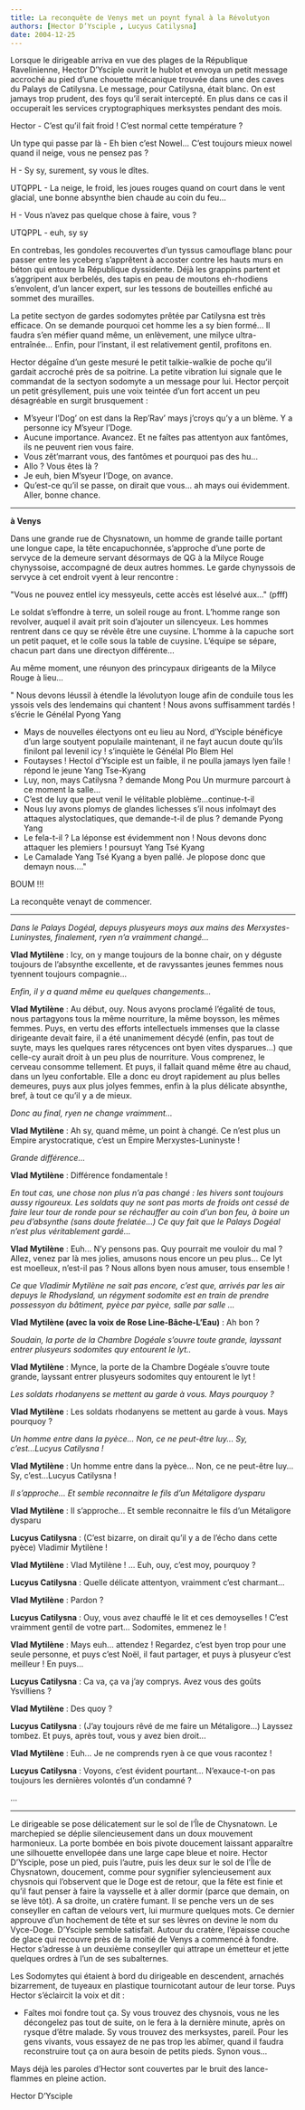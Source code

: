 ```yaml
---
title: La reconquête de Venys met un poynt fynal à la Révolutyon
authors: [Hector D’Ysciple , Lucyus Catilysna]
date: 2004-12-25
---
```


Lorsque le dirigeable arriva en vue des plages de la République Ravelinienne, Hector D’Ysciple ouvrit le hublot et envoya un petit message accroché au pied d’une chouette mécanique trouvée dans une des caves du Palays de Catilysna. Le message, pour Catilysna, était blanc. On est jamays trop prudent, des foys qu’il serait intercepté. En plus dans ce cas il occuperait les services cryptographiques merksystes pendant des mois.

Hector - C’est qu’il fait froid ! C’est normal cette température ?

Un type qui passe par là - Eh bien c’est Nowel... C’est toujours mieux nowel quand il neige, vous ne pensez pas ?

H - Sy sy, surement, sy vous le dîtes.

UTQPPL - La neige, le froid, les joues rouges quand on court dans le vent glacial, une bonne absynthe bien chaude au coin du feu...

H - Vous n’avez pas quelque chose à faire, vous ?

UTQPPL - euh, sy sy

En contrebas, les gondoles recouvertes d’un tyssus camouflage blanc pour passer entre les yceberg s’apprêtent à accoster contre les hauts murs en béton qui entoure la République dyssidente. Déjà les grappins partent et s’aggripent aux berbelés, des tapis en peau de moutons eh-rhodiens s’envolent, d’un lancer expert, sur les tessons de bouteilles enfiché au sommet des murailles.

La petite sectyon de gardes sodomytes prêtée par Catilysna est très efficace. On se demande pourquoi cet homme les a sy bien formé... Il faudra s’en méfier quand même, un enlèvement, une milyce ultra-entraînée... Enfin, pour l’instant, il est relativement gentil, profitons en.

Hector dégaîne d’un geste mesuré le petit talkie-walkie de poche qu’il gardait accroché près de sa poitrine. La petite vibration lui signale que le commandat de la sectyon sodomyte a un message pour lui. Hector perçoit un petit grésyllement, puis une voix teintée d’un fort accent un peu désagréable en surgit brusquement :

-  M’syeur l’Dog’ on est dans la Rep’Rav’ mays j’croys qu’y a un blème. Y a personne icy M’syeur l’Doge.
-  Aucune importance. Avancez. Et ne faîtes pas attentyon aux fantômes, ils ne peuvent rien vous faire.
-  Vous zêt’marrant vous, des fantômes et pourquoi pas des hu...
-  Allo ? Vous êtes là ?
-  Je euh, bien M’syeur l’Doge, on avance.
-  Qu’est-ce qu’il se passe, on dirait que vous... ah mays oui évidemment. Aller, bonne chance.

---

**à Venys**

Dans une grande rue de Chysnatown, un homme de grande taille portant une longue cape, la tête encapuchonnée, s’approche d’une porte de servyce de la demeure servant désormays de QG à la Milyce Rouge chynyssoise, accompagné de deux autres hommes. Le garde chynyssois de servyce à cet endroit vyent à leur rencontre :

"Vous ne pouvez entlel icy messyeuls, cette accès est léselvé aux..." (pfff)

Le soldat s’effondre à terre, un soleil rouge au front. L’homme range son revolver, auquel il avait prit soin d’ajouter un silencyeux. Les hommes rentrent dans ce quy se révèle être une cuysine. L’homme à la capuche sort un petit paquet, et le colle sous la table de cuysine. L’équipe se sépare, chacun part dans une directyon différente...

Au même moment, une réunyon des princypaux dirigeants de la Milyce Rouge à lieu...

" Nous devons léussil à étendle la lévolutyon louge afin de conduile tous les yssois vels des lendemains qui chantent ! Nous avons suffisamment tardés ! s’écrie le Génélal Pyong Yang

-  Mays de nouvelles électyons ont eu lieu au Nord, d’Ysciple bénéficye d’un large soutyent populaile maintenant, il ne fayt aucun doute qu’ils finilont pal levenil icy ! s’inquiète le Génélal Plo Blem Hel
-  Foutayses ! Hectol d’Ysciple est un faible, il ne poulla jamays lyen faile ! répond le jeune Yang Tse-Kyang
-  Luy, non, mays Catilysna ? demande Mong Pou Un murmure parcourt à ce moment la salle...
-  C’est de luy que peut venil le vélitable ploblème...continue-t-il
-  Nous luy avons plomys de glandes lichesses s’il nous infolmayt des attaques alystoclatiques, que demande-t-il de plus ? demande Pyong Yang
-  Le fela-t-il ? La léponse est évidemment non ! Nous devons donc attaquer les plemiers ! poursuyt Yang Tsé Kyang
-  Le Camalade Yang Tsé Kyang a byen pallé. Je plopose donc que demayn nous...."

BOUM !!!

La reconquête venayt de commencer.

---

_Dans le Palays Dogéal, depuys plusyeurs moys aux mains des Merxystes-Luninystes, finalement, ryen n’a vraimment changé..._

**Vlad Mytilène** : Icy, on y mange toujours de la bonne chair, on y déguste toujours de l’absynthe excellente, et de ravyssantes jeunes femmes nous tyennent toujours compagnie...

_Enfin, il y a quand même eu quelques changements..._

**Vlad Mytilène** : Au début, ouy. Nous avyons proclamé l’égalité de tous, nous partagyons tous la même nourriture, la même boysson, les mêmes femmes. Puys, en vertu des efforts intellectuels immenses que la classe dirigeante devait faire, il a été unanimement décydé (enfin, pas tout de suyte, mays les quelques rares rétycences ont byen vites dysparues...) que celle-cy aurait droit à un peu plus de nourriture. Vous comprenez, le cerveau consomme tellement. Et puys, il fallait quand même être au chaud, dans un lyeu confortable. Elle a donc eu droyt rapidement au plus belles demeures, puys aux plus jolyes femmes, enfin à la plus délicate absynthe, bref, à tout ce qu’il y a de mieux.

_Donc au final, ryen ne change vraimment..._

**Vlad Mytilène** : Ah sy, quand même, un point à changé. Ce n’est plus un Empire arystocratique, c’est un Empire Merxystes-Luninyste !

_Grande différence..._

**Vlad Mytilène** : Différence fondamentale !

_En tout cas, une chose non plus n’a pas changé : les hivers sont toujours aussy rigoureux. Les soldats quy ne sont pas morts de froids ont cessé de faire leur tour de ronde pour se réchauffer au coin d’un bon feu, à boire un peu d’absynthe (sans doute frelatée...) Ce quy fait que le Palays Dogéal n’est plus véritablement gardé..._

**Vlad Mytilène** : Euh... N’y pensons pas. Quy pourrait me vouloir du mal ? Allez, venez par là mes jolies, amusons nous encore un peu plus... Ce lyt est moelleux, n’est-il pas ? Nous allons byen nous amuser, tous ensemble !

_Ce que Vladimir Mytilène ne sait pas encore, c’est que, arrivés par les air depuys le Rhodysland, un régyment sodomite est en train de prendre possessyon du bâtiment, pyèce par pyèce, salle par salle ..._

**Vlad Mytilène (avec la voix de Rose Line-Bâche-L’Eau)** : Ah bon ?

_Soudain, la porte de la Chambre Dogéale s’ouvre toute grande, layssant entrer plusyeurs sodomites quy entourent le lyt.._

**Vlad Mytilène** : Mynce, la porte de la Chambre Dogéale s’ouvre toute grande, layssant entrer plusyeurs sodomites quy entourent le lyt !

_Les soldats rhodanyens se mettent au garde à vous. Mays pourquoy ?_

**Vlad Mytilène** : Les soldats rhodanyens se mettent au garde à vous. Mays pourquoy ?

_Un homme entre dans la pyèce... Non, ce ne peut-être luy... Sy, c’est...Lucyus Catilysna !_

**Vlad Mytilène** : Un homme entre dans la pyèce... Non, ce ne peut-être luy... Sy, c’est...Lucyus Catilysna !

_Il s’approche... Et semble reconnaitre le fils d’un Métaligore dysparu_

**Vlad Mytilène** : Il s’approche... Et semble reconnaitre le fils d’un Métaligore dysparu

**Lucyus Catilysna** : (C’est bizarre, on dirait qu’il y a de l’écho dans cette pyèce) Vladimir Mytilène !

**Vlad Mytilène** : Vlad Mytilène ! ... Euh, ouy, c’est moy, pourquoy ?

**Lucyus Catilysna** : Quelle délicate attentyon, vraimment c’est charmant...

**Vlad Mytilène** : Pardon ?

**Lucyus Catilysna** : Ouy, vous avez chauffé le lit et ces demoyselles ! C’est vraimment gentil de votre part... Sodomites, emmenez le !

**Vlad Mytilène** : Mays euh... attendez ! Regardez, c’est byen trop pour une seule personne, et puys c’est Noël, il faut partager, et puys à plusyeur c’est meilleur ! En puys...

**Lucyus Catilysna** : Ca va, ça va j’ay comprys. Avez vous des goûts Ysvilliens ?

**Vlad Mytilène** : Des quoy ?

**Lucyus Catilysna** : (J’ay toujours rêvé de me faire un Métaligore...) Layssez tombez. Et puys, après tout, vous y avez bien droit...

**Vlad Mytilène** : Euh... Je ne comprends ryen à ce que vous racontez !

**Lucyus Catilysna** : Voyons, c’est évident pourtant... N’exauce-t-on pas toujours les dernières volontés d’un condamné ?

...

---

Le dirigeable se pose délicatement sur le sol de l’Île de Chysnatown. Le marchepied se déplie silencieusement dans un doux mouvement harmonieux. La porte bombée en bois pivote doucement laissant apparaître une silhouette envellopée dans une large cape bleue et noire.
Hector D’Ysciple, pose un pied, puis l’autre, puis les deux sur le sol de l’Île de Chysnatown, doucement, comme pour sygnifier sylencieusement aux chysnois qui l’observent que le Doge est de retour, que la fête est finie et qu’il faut penser à faire la vaysselle et à aller dormir (parce que demain, on se lève tôt). A sa droite, un cratère fumant. Il se penche vers un de ses conseyller en caftan de velours vert, lui murmure quelques mots. Ce dernier approuve d’un hochement de tête et sur ses lèvres on devine le nom du Vyce-Doge. D’Ysciple semble satisfait. Autour du cratère, l’épaisse couche de glace qui recouvre près de la moitié de Venys a commencé à fondre. Hector s’adresse à un deuxième conseyller qui attrape un émetteur et jette quelques ordres à l’un de ses subalternes.

Les Sodomytes qui étaient à bord du dirigeable en descendent, arnachés bizarrement, de tuyeaux en plastique tournicotant autour de leur torse. Puys Hector s’éclaircit la voix et dit :

-  Faîtes moi fondre tout ça. Sy vous trouvez des chysnois, vous ne les décongelez pas tout de suite, on le fera à la dernière minute, après on rysque d’être malade. Sy vous trouvez des merksystes, pareil. Pour les gens vivants, vous essayez de ne pas trop les abîmer, quand il faudra reconstruire tout ça on aura besoin de petits pieds. Synon vous...

Mays déjà les paroles d’Hector sont couvertes par le bruit des lance-flammes en pleine action.

Hector D’Ysciple
